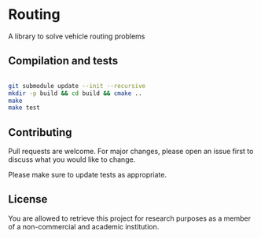 # Routing

A library to solve vehicle routing problems


## Compilation and tests

```bash

git submodule update --init --recursive
mkdir -p build && cd build && cmake ..
make
make test
```

## Contributing
Pull requests are welcome. For major changes, please open an issue first to discuss what you would like to change.

Please make sure to update tests as appropriate.

## License
You are allowed to retrieve this project for research purposes as a member of a non-commercial and academic institution.
